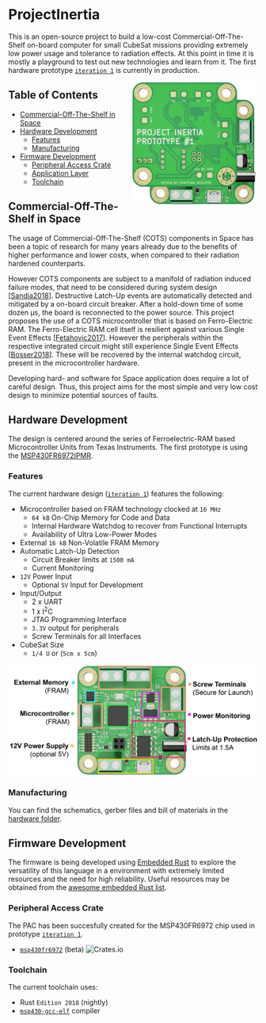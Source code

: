 # ProjectInertia
This is an open-source project to build a low-cost Commercial-Off-The-Shelf on-board computer for small CubeSat missions providing extremely low power usage and tolerance to radiation effects. At this point in time it is mostly a playground to test out new technologies and learn from it. The first hardware prototype [`iteration 1`](https://github.com/chrismolli/ProjectInertia/tree/main/hardware/iteration%201) is currently in production.

[<img src="https://github.com/chrismolli/ProjectInertia/raw/main/figures/banner.png" align="right" width="256">](https://github.com/chrismolli/ProjectInertia)

## Table of Contents
* [Commercial-Off-The-Shelf in Space](#commercial-off-the-shelf-in-space)
* [Hardware Development](#hardware-development)
  * [Features](#features)
  * [Manufacturing](#manufacturing)
* [Firmware Development](#firmware-development)
  * [Peripheral Access Crate](#peripheral-access-crate)
  * [Application Layer](#application-layer)
  * [Toolchain](#toolchain)

## Commercial-Off-The-Shelf in Space
The usage of Commercial-Off-The-Shelf (COTS) components in Space has been a topic of research for many years already due to the benefits of higher performance and lower costs, when compared to their radiation hardened counterparts.

However COTS components are subject to a manifold of radiation induced failure modes, that need to be considered during system design [[Sandia2018](https://www.osti.gov/servlets/purl/1481565)]. Destructive Latch-Up events are automatically detected and mitigated by a on-board circuit breaker. After a hold-down time of some dozen µs, the board is reconnected to the power source. This project proposes the use of a COTS microcontroller that is based on Ferro-Electric RAM. The Ferro-Electric RAM cell itself is resilient against various Single Event Effects [[Fetahovic2017](https://www.researchgate.net/publication/322940214_Overview_of_radiation_effects_on_emerging_non-volatile_memory_technologies)]. However the peripherals within the respective integrated circuit might still experience Single Event Effects [[Bosser2018](https://www.osti.gov/servlets/purl/1483658)]. These will be recovered by the internal watchdog circuit, present in the microcontroller hardware.

Developing hard- and software for Space application does require a lot of careful design. Thus, this project aims for the most simple and very low cost design to minimize potential sources of faults.

## Hardware Development
The design is centered around the series of Ferroelectric-RAM based Microcontroller Units from Texas Instruments. The first prototype is using the [MSP430FR6972IPMR](https://www.ti.com/store/ti/en/p/product/?p=MSP430FR6972IPMR).  

### Features
The current hardware design ([`iteration 1`](https://github.com/chrismolli/ProjectInertia/tree/main/hardware/iteration%201)) features the following:
- Microcontroller based on FRAM technology clocked at `16 MHz`
  - `64 kB` On-Chip Memory for Code and Data
  - Internal Hardware Watchdog to recover from Functional Interrupts
  - Availability of Ultra Low-Power Modes
- External `16 kB` Non-Volatile FRAM Memory
- Automatic Latch-Up Detection
  - Circuit Breaker limits at `1500 mA`
  - Current Monitoring
- `12V` Power Input
  -  Optional `5V` Input for Development
- Input/Output
  - 2 x UART
  - 1 x I<sup>2</sup>C
  - JTAG Programming Interface
  - `3.3V` output for peripherals
  - Screw Terminals for all Interfaces
- CubeSat Size
  - `1/4 U` or (`5cm x 5cm`)

<img src="https://github.com/chrismolli/ProjectInertia/raw/main/figures/flatview.png" align="center" width="1300">

### Manufacturing
You can find the schematics, gerber files and bill of materials in the [hardware folder](https://github.com/chrismolli/ProjectInertia/tree/main/hardware).

## Firmware Development
The firmware is being developed using [Embedded Rust](http://www.rust-embedded.org) to explore the versatility of this language in a environment with extremely limited resources and the need for high reliability. Useful resources may be obtained from the [awesome embedded Rust list](https://github.com/rust-embedded/awesome-embedded-rust).

### Peripheral Access Crate
The PAC has been succesfully created for the MSP430FR6972 chip used in prototype [`iteration 1`](https://github.com/chrismolli/ProjectInertia/tree/main/hardware/iteration%201).  
- [`msp430fr6972`](https://crates.io/crates/msp430fr6972) (beta) ![Crates.io](https://img.shields.io/crates/v/msp430fr6972)

### Toolchain
The current toolchain uses:
- Rust `Edition 2018` (nightly)
- [`msp430-gcc-elf`](https://www.ti.com/tool/MSP430-GCC-OPENSOURCE) compiler

